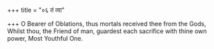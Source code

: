 +++
title = "०६ तं त्वा"

+++
O Bearer of Oblations, thus mortals received thee from the Gods,  
     Whilst thou, the Friend of man, guardest each sacrifice with thine own power, Most Youthful One.